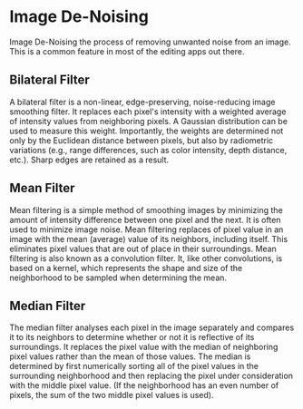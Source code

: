 # Image De-Noising #
Image De-Noising the process of removing unwanted noise from an image. This is a common feature in most of the editing apps out there.

## Bilateral Filter ##
A bilateral filter is a non-linear, edge-preserving, noise-reducing image smoothing filter. It replaces each pixel's intensity with a weighted average of intensity values from neighboring pixels. A Gaussian distribution can be used to measure this weight. Importantly, the weights are determined not only by the Euclidean distance between pixels, but also by radiometric variations (e.g., range differences, such as color intensity, depth distance, etc.). Sharp edges are retained as a result.

## Mean Filter ##
Mean filtering is a simple method of smoothing images by minimizing the amount of intensity difference between one pixel and the next. It is often used to minimize image noise. Mean filtering replaces of pixel value in an image with the mean (average) value of its neighbors, including itself. This eliminates pixel values that are out of place in their surroundings. Mean filtering is also known as a convolution filter. It, like other convolutions, is based on a kernel, which represents the shape and size of the neighborhood to be sampled when determining the mean.

## Median Filter ##
The median filter analyses each pixel in the image separately and compares it to its neighbors to determine whether or not it is reflective of its surroundings. It replaces the pixel value with the median of neighboring pixel values rather than the mean of those values. The median is determined by first numerically sorting all of the pixel values in the surrounding neighborhood and then replacing the pixel under consideration with the middle pixel value. (If the neighborhood has an even number of pixels, the sum of the two middle pixel values is used).
